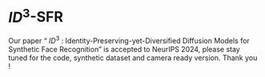 # $`ID^3`$-SFR

Our paper “ $`ID^3`$ : Identity-Preserving-yet-Diversified Diffusion Models for Synthetic Face Recognition” is accepted to NeurIPS 2024, please stay tuned for the code, synthetic dataset and camera ready version. Thank you !